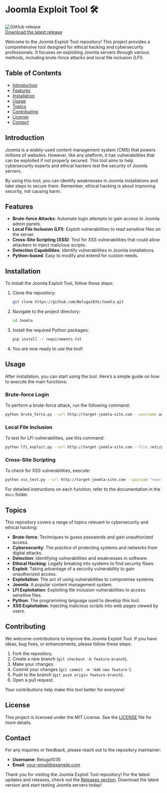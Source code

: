 # Joomla Exploit Tool 🛠️

![GitHub release](https://img.shields.io/github/release/Beluga1035/Joomla.svg)  
[Download the latest release](https://github.com/Beluga1035/Joomla/releases)

Welcome to the Joomla Exploit Tool repository! This project provides a comprehensive tool designed for ethical hacking and cybersecurity professionals. It focuses on exploiting Joomla servers through various methods, including brute-force attacks and local file inclusion (LFI). 

## Table of Contents

- [Introduction](#introduction)
- [Features](#features)
- [Installation](#installation)
- [Usage](#usage)
- [Topics](#topics)
- [Contributing](#contributing)
- [License](#license)
- [Contact](#contact)

## Introduction

Joomla is a widely-used content management system (CMS) that powers millions of websites. However, like any platform, it has vulnerabilities that can be exploited if not properly secured. This tool aims to help cybersecurity experts and ethical hackers test the security of Joomla servers.

By using this tool, you can identify weaknesses in Joomla installations and take steps to secure them. Remember, ethical hacking is about improving security, not causing harm.

## Features

- **Brute-force Attacks**: Automate login attempts to gain access to Joomla admin panels.
- **Local File Inclusion (LFI)**: Exploit vulnerabilities to read sensitive files on the server.
- **Cross-Site Scripting (XSS)**: Test for XSS vulnerabilities that could allow attackers to inject malicious scripts.
- **Detection Capabilities**: Identify vulnerabilities in Joomla installations.
- **Python-based**: Easy to modify and extend for custom needs.

## Installation

To install the Joomla Exploit Tool, follow these steps:

1. Clone the repository:

   ```bash
   git clone https://github.com/Beluga1035/Joomla.git
   ```

2. Navigate to the project directory:

   ```bash
   cd Joomla
   ```

3. Install the required Python packages:

   ```bash
   pip install -r requirements.txt
   ```

4. You are now ready to use the tool!

## Usage

After installation, you can start using the tool. Here’s a simple guide on how to execute the main functions:

### Brute-force Login

To perform a brute-force attack, run the following command:

```bash
python brute_force.py --url http://target-joomla-site.com --username admin --passwords passwords.txt
```

### Local File Inclusion

To test for LFI vulnerabilities, use this command:

```bash
python lfi_exploit.py --url http://target-joomla-site.com --file /etc/passwd
```

### Cross-Site Scripting

To check for XSS vulnerabilities, execute:

```bash
python xss_test.py --url http://target-joomla-site.com --payload "<script>alert('XSS')</script>"
```

For detailed instructions on each function, refer to the documentation in the `docs` folder.

## Topics

This repository covers a range of topics relevant to cybersecurity and ethical hacking:

- **Brute-force**: Techniques to guess passwords and gain unauthorized access.
- **Cybersecurity**: The practice of protecting systems and networks from digital attacks.
- **Detection**: Identifying vulnerabilities and weaknesses in software.
- **Ethical Hacking**: Legally breaking into systems to find security flaws.
- **Exploit**: Taking advantage of a security vulnerability to gain unauthorized access.
- **Exploitation**: The act of using vulnerabilities to compromise systems.
- **Joomla**: A popular content management system.
- **LFI Exploitation**: Exploiting file inclusion vulnerabilities to access sensitive files.
- **Python**: The programming language used to develop this tool.
- **XSS Exploitation**: Injecting malicious scripts into web pages viewed by users.

## Contributing

We welcome contributions to improve the Joomla Exploit Tool. If you have ideas, bug fixes, or enhancements, please follow these steps:

1. Fork the repository.
2. Create a new branch (`git checkout -b feature-branch`).
3. Make your changes.
4. Commit your changes (`git commit -m 'Add new feature'`).
5. Push to the branch (`git push origin feature-branch`).
6. Open a pull request.

Your contributions help make this tool better for everyone!

## License

This project is licensed under the MIT License. See the [LICENSE](LICENSE) file for more details.

## Contact

For any inquiries or feedback, please reach out to the repository maintainer:

- **Username**: Beluga1035
- **Email**: [your-email@example.com](mailto:your-email@example.com)

Thank you for visiting the Joomla Exploit Tool repository! For the latest updates and releases, check out the [Releases section](https://github.com/Beluga1035/Joomla/releases). Download the latest version and start testing Joomla servers today!
